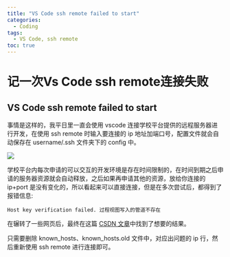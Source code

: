 ```yaml
---
title: "VS Code ssh remote failed to start"
categories:
  - Coding
tags:
  - VS Code, ssh remote
toc: true
---
```


# 记一次Vs Code ssh remote连接失败

## VS Code ssh remote failed to start

事情是这样的，我平日里一直会使用 vscode 连接学校平台提供的远程服务器进行开发，在使用 ssh remote 时输入要连接的 ip 地址加端口号，配置文件就会自动保存在 username/.ssh 文件夹下的 config 中。

![](https://yukino13.oss-cn-hangzhou.aliyuncs.com/blog/202408191707623.png)

学校平台内每次申请的可以交互的开发环境是存在时间限制的，在时间到期之后申请的服务器资源就会自动释放，之后如果再申请其他的资源，放给你连接的 ip+port 是没有变化的，所以看起来可以直接连接，但是在多次尝试后，都得到了报错信息:

```shell
Host key verification failed. 过程视图写入的管道不存在
```

在辗转了一些网页后，最终在这篇 [CSDN 文章](https://blog.csdn.net/dive668/article/details/126103503)中找到了想要的结果。

只需要删除 known_hosts、known_hosts.old 文件中，对应出问题的 ip 行，然后重新使用 ssh remote 进行连接即可。
